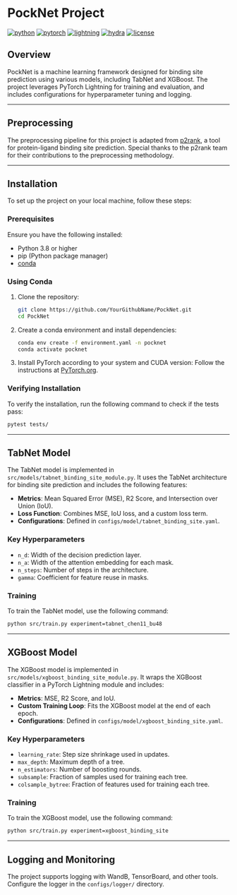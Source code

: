 # PockNet Project

[![python](https://img.shields.io/badge/-Python_3.8_%7C_3.9_%7C_3.10-blue?logo=python&logoColor=white)](https://github.com/pre-commit/pre-commit)
[![pytorch](https://img.shields.io/badge/PyTorch_2.0+-ee4c2c?logo=pytorch&logoColor=white)](https://pytorch.org/get-started/locally/)
[![lightning](https://img.shields.io/badge/-Lightning_2.0+-792ee5?logo=pytorchlightning&logoColor=white)](https://pytorchlightning.ai/)
[![hydra](https://img.shields.io/badge/Config-Hydra_1.3-89b8cd)](https://hydra.cc/)
[![license](https://img.shields.io/badge/License-MIT-green.svg?labelColor=gray)](https://github.com/YourGithubName/PockNet#license)

## Overview

PockNet is a machine learning framework designed for binding site prediction using various models, including TabNet and XGBoost. The project leverages PyTorch Lightning for training and evaluation, and includes configurations for hyperparameter tuning and logging.

______________________________________________________________________

## Preprocessing

The preprocessing pipeline for this project is adapted from [p2rank](https://github.com/rdk/p2rank), a tool for protein-ligand binding site prediction. Special thanks to the p2rank team for their contributions to the preprocessing methodology.

______________________________________________________________________

## Installation

To set up the project on your local machine, follow these steps:

### Prerequisites

Ensure you have the following installed:

- Python 3.8 or higher
- pip (Python package manager)
- [conda](https://docs.conda.io/en/latest/miniconda.html)

### Using Conda

1. Clone the repository:

   ```bash
   git clone https://github.com/YourGithubName/PockNet.git
   cd PockNet
   ```

2. Create a conda environment and install dependencies:

   ```bash
   conda env create -f environment.yaml -n pocknet
   conda activate pocknet
   ```

3. Install PyTorch according to your system and CUDA version:
   Follow the instructions at [PyTorch.org](https://pytorch.org/get-started/locally/).

### Verifying Installation

To verify the installation, run the following command to check if the tests pass:

```bash
pytest tests/
```

______________________________________________________________________

## TabNet Model

The TabNet model is implemented in `src/models/tabnet_binding_site_module.py`. It uses the TabNet architecture for binding site prediction and includes the following features:

- **Metrics**: Mean Squared Error (MSE), R2 Score, and Intersection over Union (IoU).
- **Loss Function**: Combines MSE, IoU loss, and a custom loss term.
- **Configurations**: Defined in `configs/model/tabnet_binding_site.yaml`.

### Key Hyperparameters

- `n_d`: Width of the decision prediction layer.
- `n_a`: Width of the attention embedding for each mask.
- `n_steps`: Number of steps in the architecture.
- `gamma`: Coefficient for feature reuse in masks.

### Training

To train the TabNet model, use the following command:

```bash
python src/train.py experiment=tabnet_chen11_bu48
```

______________________________________________________________________

## XGBoost Model

The XGBoost model is implemented in `src/models/xgboost_binding_site_module.py`. It wraps the XGBoost classifier in a PyTorch Lightning module and includes:

- **Metrics**: MSE, R2 Score, and IoU.
- **Custom Training Loop**: Fits the XGBoost model at the end of each epoch.
- **Configurations**: Defined in `configs/model/xgboost_binding_site.yaml`.

### Key Hyperparameters

- `learning_rate`: Step size shrinkage used in updates.
- `max_depth`: Maximum depth of a tree.
- `n_estimators`: Number of boosting rounds.
- `subsample`: Fraction of samples used for training each tree.
- `colsample_bytree`: Fraction of features used for training each tree.

### Training

To train the XGBoost model, use the following command:

```bash
python src/train.py experiment=xgboost_binding_site
```

______________________________________________________________________

## Logging and Monitoring

The project supports logging with WandB, TensorBoard, and other tools. Configure the logger in the `configs/logger/` directory.
